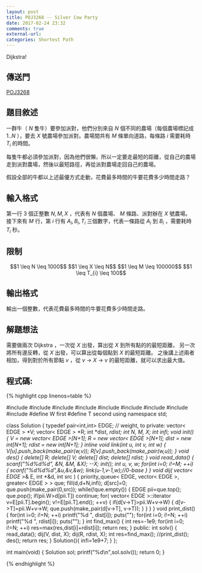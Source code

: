 ```yaml
---
layout: post
title: POJ3268 -- Silver Cow Party
date: 2017-02-24 23:32
comments: true
external-url:
categories: Shortest Path
---
```


Dijkstra!

## 傳送門
[POJ3268](http://poj.org/problem?id=3268)

## 題目敘述
一群牛（ $N$ 隻牛）要參加派對，他們分別來自 $N$ 個不同的農場（每個農場標記成 $1..N$ ），要去 $X$ 號農場參加派對。農場間共有 $M$ 條單向道路，每條路 $i$ 需要耗時 $T_{i}$ 的時間。

每隻牛都必須參加派對，因為他們很懶，所以一定要走最短的距離，從自己的農場走到派對農場，然後以最短路徑，再從派對農場走回自己的農場。

假設全部的牛都以上述最優方式走動，花費最多時間的牛要花費多少時間走路？

## 輸入格式
第一行 3 個正整數 $N, M, X$ ，代表有 $N$ 個農場、 $M$ 條路、派對辦在 $X$ 號農場。
接下來有 $M$ 行，第 $i$ 行有 $A_{i}, B_{i}, T_{i}$ 三個數字，代表一條路從 $A_{i}$ 到 $B_{i}$ ，需要耗時 $T_{i}$ 秒。

## 限制

<center>
$$1 \leq N \leq 1000$$
$$1 \leq X \leq N$$
$$1 \leq M \leq 100000$$
$$1 \leq T_{i} \leq 100$$
</center>

## 輸出格式
輸出一個整數，代表花費最多時間的牛要花費多少時間走路。

## 解題想法
需要做兩次 Dijkstra ，一次從 $X$ 出發，算出從 $X$ 到所有點的的最短距離，
另一次將所有邊反轉，從 $X$ 出發，可以算出從每個點到 $X$ 的最短距離。
之後講上述兩者相加，得到對於所有節點 $v$ ，從 $v$ -> $X$ -> $v$ 的最短距離，就可以求出最大值。

## 程式碼:

{% highlight cpp linenos=table %}

#include <iostream>
#include <string>
#include <algorithm>
#include <functional>
#include <vector>
#include <queue>
#include <cstdio>
#include <cstdlib>
#include <cstring>
#define W first
#define T second
using namespace std;

class Solution {
    typedef pair<int,int> EDGE; // weight, to
    private:
        vector< EDGE > *V;
        vector< EDGE > *R;
        int *dist, *rdist;
        int N, M, X;
        int infi;
        void init() {
            V = new vector< EDGE >[N+1];
            R = new vector< EDGE >[N+1];
            dist = new int[N+1];
            rdist = new int[N+1];
        }
        inline void link(int u, int v, int w) {
            V[u].push_back(make_pair(w,v));
            R[v].push_back(make_pair(w,u));
        }
        void des() {
            delete[] R; delete[] V;
            delete[] dist; delete[] rdist;
        }
        void read_data() {
            scanf("%d%d%d", &N, &M, &X);
            --X;
            init();
            int u, v, w;
            for(int i=0; i!=M; ++i) {
                scanf("%d%d%d",&u,&v,&w);
                link(u-1,v-1,w);//0-base
            }
        }
        void dij( vector< EDGE >*& E, int *&d, int src ) {
            priority_queue< EDGE, vector< EDGE >, greater< EDGE > > que;
            fill(d,d+N,infi);
            d[src]=0;
            que.push(make_pair(0,src));
            while(!que.empty()) {
                EDGE pii=que.top(); que.pop();
                if(pii.W>d[pii.T]) continue;
                for( vector< EDGE >::iterator v=E[pii.T].begin(); v!=E[pii.T].end(); ++v) {
                    if(d[v->T]>pii.W+v->W) {
                        d[v->T]=pii.W+v->W;
                        que.push(make_pair(d[v->T], v->T));
                    }
                }
            }
        }
        void print_dist() {
            for(int i=0; i!=N; ++i) printf("%d ", dist[i]);
            puts("");
            for(int i=0; i!=N; ++i) printf("%d ", rdist[i]);
            puts("");
        }
        int find_max() {
            int res=-1e9;
            for(int i=0; i!=N; ++i) res=max(res,dist[i]+rdist[i]);
            return res;
        }
    public:
        int solv() {
            read_data();
            dij(V, dist, X);
            dij(R, rdist, X);
            int res=find_max();
            //print_dist();
            des();
            return res;
        }
        Solution(){
            infi=1e9+7;
        }
};

int main(void) {
    Solution sol;
    printf("%d\n",sol.solv());
    return 0;
}

{% endhighlight %}

